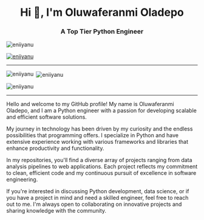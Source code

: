 <h1 align="center">Hi 👋, I'm Oluwaferanmi Oladepo</h1>
<h3 align="center">A Top Tier Python Engineer</h3>

<p align="left"> <img src="https://komarev.com/ghpvc/?username=eniiyanu&label=Profile%20views&color=0e75b6&style=flat" alt="eniiyanu" /> </p>

<p align="left"> <a href="https://github.com/ryo-ma/github-profile-trophy"><img src="https://github-profile-trophy.vercel.app/?username=eniiyanu&theme=onedark" alt="eniiyanu" /></a> </p>

---

<p><img align="left" src="https://github-readme-stats.vercel.app/api/top-langs?username=eniiyanu&show_icons=true&locale=en&layout=compact&theme=onedark" alt="eniiyanu" /></p>

<p>&nbsp;<img align="center" src="https://github-readme-stats.vercel.app/api?username=eniiyanu&show_icons=true&locale=en&theme=onedark" alt="eniiyanu" /></p>

<p><img align="center" src="https://github-readme-streak-stats.herokuapp.com/?user=eniiyanu&theme=onedark" alt="eniiyanu" /></p>

---

Hello and welcome to my GitHub profile! My name is Oluwaferanmi Oladepo, and I am a Python engineer with a passion for developing scalable and efficient software solutions.

My journey in technology has been driven by my curiosity and the endless possibilities that programming offers. I specialize in Python and have extensive experience working with various frameworks and libraries that enhance productivity and functionality.

In my repositories, you'll find a diverse array of projects ranging from data analysis pipelines to web applications. Each project reflects my commitment to clean, efficient code and my continuous pursuit of excellence in software engineering.

If you're interested in discussing Python development, data science, or if you have a project in mind and need a skilled engineer, feel free to reach out to me. I'm always open to collaborating on innovative projects and sharing knowledge with the community.

